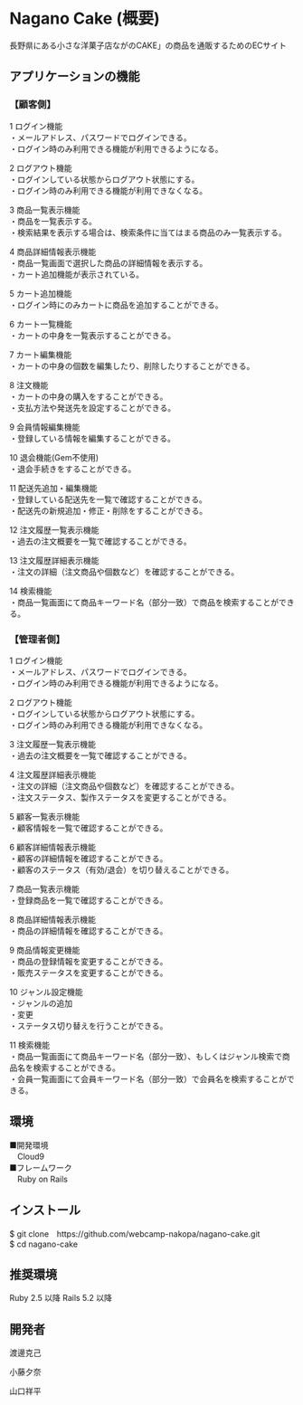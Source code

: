 <h1>Nagano Cake (概要)</h1>
⻑野県にある⼩さな洋菓⼦店ながのCAKE」の商品を通販するためのECサイト</br>



<h2>アプリケーションの機能</h2>
<h3>【顧客側】</h3>

1 ログイン機能</br>
・メールアドレス、パスワードでログインできる。</br>
・ログイン時のみ利用できる機能が利用できるようになる。</br>

2 ログアウト機能</br>
・ログインしている状態からログアウト状態にする。</br>
・ログイン時のみ利用できる機能が利用できなくなる。</br>

3 商品一覧表示機能</br>
・商品を一覧表示する。</br>
・検索結果を表示する場合は、検索条件に当てはまる商品のみ一覧表示する。</br>

4 商品詳細情報表示機能</br>
・商品一覧画面で選択した商品の詳細情報を表示する。</br>
・カート追加機能が表示されている。</br>

5 カート追加機能</br>
・ログイン時にのみカートに商品を追加することができる。</br>

6 カート一覧機能</br>
・カートの中身を一覧表示することができる。</br>

7 カート編集機能</br>
・カートの中身の個数を編集したり、削除したりすることができる。</br>

8 注文機能</br>
・カートの中身の購入をすることができる。</br>
・支払方法や発送先を設定することができる。</br>

9 会員情報編集機能</br>
・登録している情報を編集することができる。</br>

10 退会機能(Gem不使用)</br>
・退会手続きをすることができる。</br>

11 配送先追加・編集機能</br>
・登録している配送先を一覧で確認することができる。</br>
・配送先の新規追加・修正・削除をすることができる。</br>

12 注文履歴一覧表示機能</br>
・過去の注文概要を一覧で確認することができる。</br>

13 注文履歴詳細表示機能</br>
・注文の詳細（注文商品や個数など）を確認することができる。</br>

14 検索機能</br>
・商品一覧画面にて商品キーワード名（部分一致）で商品を検索することができる。</br>

<h3>【管理者側】</h3>

1 ログイン機能</br>
・メールアドレス、パスワードでログインできる。</br>
・ログイン時のみ利用できる機能が利用できるようになる。</br>

2 ログアウト機能</br>
・ログインしている状態からログアウト状態にする。</br>
・ログイン時のみ利用できる機能が利用できなくなる。</br>

3 注文履歴一覧表示機能</br>
・過去の注文概要を一覧で確認することができる。</br>

4 注文履歴詳細表示機能</br>
・注文の詳細（注文商品や個数など）を確認することができる。</br>
・注文ステータス、製作ステータスを変更することができる。</br>

5 顧客一覧表示機能</br>
・顧客情報を一覧で確認することができる。</br>

6 顧客詳細情報表示機能</br>
・顧客の詳細情報を確認することができる。</br>
・顧客のステータス（有効/退会）を切り替えることができる。</br>

7 商品一覧表示機能</br>
・登録商品を一覧で確認することができる。</br>

8 商品詳細情報表示機能</br>
・商品の詳細情報を確認することができる。</br>

9 商品情報変更機能</br>
・商品の登録情報を変更することができる。</br>
・販売ステータスを変更することができる。</br>

10 ジャンル設定機能</br>
・ジャンルの追加</br>
・変更</br>
・ステータス切り替えを行うことができる。</br>

11 検索機能</br>
・商品一覧画面にて商品キーワード名（部分一致）、もしくはジャンル検索で商品名を検索することができる。</br>
・会員一覧画面にて会員キーワード名（部分一致）で会員名を検索することができる。</br>

<h2>環境</h2>
■開発環境</br>
　Cloud9</br>
■フレームワーク</br>
　Ruby on Rails</br>

<h2>インストール</h2>
$ git clone　https://github.com/webcamp-nakopa/nagano-cake.git</br>
$ cd nagano-cake</br>

<h2>推奨環境</h2>
Ruby 2.5 以降 Rails 5.2 以降</br>

<h2>開発者</h2>
<p>渡邊克己</p>
<p>小藤夕奈</p>
<p>山口祥平</p>

